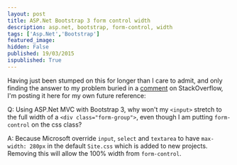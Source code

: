 ```yaml
---
layout: post
title: ASP.Net Bootstrap 3 form control width
description: asp.net, bootstrap, form-control, width
tags: ['Asp.Net','Bootstrap']
featured_image: 
hidden: False
published: 19/03/2015
ispublished: True
---
```

Having just been stumped on this for longer than I care to admit, and only finding the answer to my problem buried in a [comment](http://stackoverflow.com/questions/11232627/perfect-100-width-of-parent-container-for-a-bootstrap-input#comment41021912_11232628) on StackOverflow, I'm posting it here for my own future reference:

Q: Using ASP.Net MVC with Bootstrap 3, why won't my `<input>` stretch to the full width of a `<div class="form-group">`, even though I am putting `form-control` on the css class?

A: Because Microsoft override `input`, `select` and `textarea` to have `max-width: 280px` in the default `Site.css` which is added to new projects. Removing this will allow the 100% width from `form-control`.
